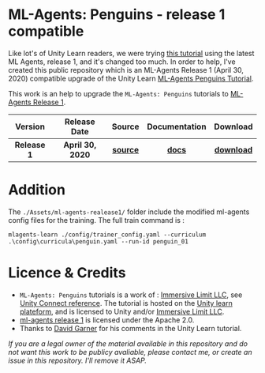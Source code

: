 # ML-Agents: Penguins - release 1 compatible

Like lot's of Unity Learn readers, we were trying [this tutorial]((https://learn.unity.com/project/ml-agents-penguins)) using the latest ML Agents, release 1, and it's changed too much.
In order to help, I've created this public repository which is an ML-Agents Release 1 (April 30, 2020) compatible upgrade of the Unity Learn [ML-Agents Penguins Tutorial](https://learn.unity.com/project/ml-agents-penguins).

This work is an help to upgrade the `ML-Agents: Penguins` tutorials to [ML-Agents Release 1](https://github.com/Unity-Technologies/ml-agents/tree/release_1).

| **Version** | **Release Date** | **Source** | **Documentation** | **Download** |
|:-------:|:------:|:-------------:|:-------:|:------------:|
| **Release 1** | **April 30, 2020** | **[source](https://github.com/Unity-Technologies/ml-agents/tree/release_1)** | **[docs](https://github.com/Unity-Technologies/ml-agents/tree/release_1/docs/Readme.md)** | **[download](https://github.com/Unity-Technologies/ml-agents/archive/release_1.zip)** |

# Addition
The `./Assets/ml-agents-realease1/` folder include the modified ml-agents config files for the training. The full train command is :

    mlagents-learn ./config/trainer_config.yaml --curriculum .\config\curricula\penguin.yaml --run-id penguin_01

# Licence & Credits
* `ML-Agents: Penguins` tutorials is a work of :
[Immersive Limit LLC](www.immersivelimit.com), see 
[Unity Connect reference](https://connect.unity.com/u/immersive-limit-llc).
The tutorial is hosted on the [Unity learn plateform](https://learn.unity.com/project/ml-agents-penguins), and is licensed to Unity and/or [Immersive Limit LLC](www.immersivelimit.com).
* [ml-agents release 1](https://github.com/Unity-Technologies/ml-agents/tree/release_1_docs/docs/) is licensed under the Apache 2.0.
* Thanks to [David Garner](https://connect.unity.com/u/david-garner) for his comments in the Unity Learn tutorial.

*If you are a legal owner of the material available in this repository and do not want this work to be publicy avaliable, please contact me, or create an issue in this repository. I'll remove it ASAP.*

